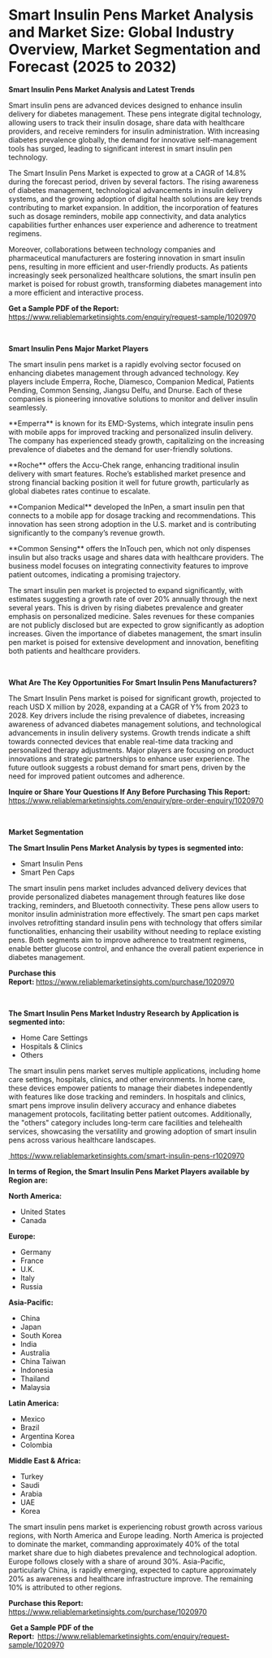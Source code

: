<p><h1>Smart Insulin Pens Market Analysis and Market Size: Global Industry Overview, Market Segmentation and Forecast (2025 to 2032)</h1></p><p><strong>Smart Insulin Pens Market Analysis and Latest Trends</strong></p>
<p><p>Smart insulin pens are advanced devices designed to enhance insulin delivery for diabetes management. These pens integrate digital technology, allowing users to track their insulin dosage, share data with healthcare providers, and receive reminders for insulin administration. With increasing diabetes prevalence globally, the demand for innovative self-management tools has surged, leading to significant interest in smart insulin pen technology.</p><p>The Smart Insulin Pens Market is expected to grow at a CAGR of 14.8% during the forecast period, driven by several factors. The rising awareness of diabetes management, technological advancements in insulin delivery systems, and the growing adoption of digital health solutions are key trends contributing to market expansion. In addition, the incorporation of features such as dosage reminders, mobile app connectivity, and data analytics capabilities further enhances user experience and adherence to treatment regimens.</p><p>Moreover, collaborations between technology companies and pharmaceutical manufacturers are fostering innovation in smart insulin pens, resulting in more efficient and user-friendly products. As patients increasingly seek personalized healthcare solutions, the smart insulin pen market is poised for robust growth, transforming diabetes management into a more efficient and interactive process.</p></p>
<p><strong>Get a Sample PDF of the Report:&nbsp;</strong> <a href="https://www.reliablemarketinsights.com/enquiry/request-sample/1020970?utm_campaign=2956&utm_medium=2&utm_source=Github&utm_content=ia&utm_term=13042025&utm_id=smart-insulin-pens">https://www.reliablemarketinsights.com/enquiry/request-sample/1020970</a></p>
<p>&nbsp;</p>
<p><strong>Smart Insulin Pens Major Market Players</strong></p>
<p><p>The smart insulin pens market is a rapidly evolving sector focused on enhancing diabetes management through advanced technology. Key players include Emperra, Roche, Diamesco, Companion Medical, Patients Pending, Common Sensing, Jiangsu Delfu, and Dnurse. Each of these companies is pioneering innovative solutions to monitor and deliver insulin seamlessly.</p><p>**Emperra** is known for its EMD-Systems, which integrate insulin pens with mobile apps for improved tracking and personalized insulin delivery. The company has experienced steady growth, capitalizing on the increasing prevalence of diabetes and the demand for user-friendly solutions.</p><p>**Roche** offers the Accu-Chek range, enhancing traditional insulin delivery with smart features. Roche’s established market presence and strong financial backing position it well for future growth, particularly as global diabetes rates continue to escalate.</p><p>**Companion Medical** developed the InPen, a smart insulin pen that connects to a mobile app for dosage tracking and recommendations. This innovation has seen strong adoption in the U.S. market and is contributing significantly to the company’s revenue growth.</p><p>**Common Sensing** offers the InTouch pen, which not only dispenses insulin but also tracks usage and shares data with healthcare providers. The business model focuses on integrating connectivity features to improve patient outcomes, indicating a promising trajectory.</p><p>The smart insulin pen market is projected to expand significantly, with estimates suggesting a growth rate of over 20% annually through the next several years. This is driven by rising diabetes prevalence and greater emphasis on personalized medicine. Sales revenues for these companies are not publicly disclosed but are expected to grow significantly as adoption increases. Given the importance of diabetes management, the smart insulin pen market is poised for extensive development and innovation, benefiting both patients and healthcare providers.</p></p>
<p>&nbsp;</p>
<p><strong>What Are The Key Opportunities For Smart Insulin Pens Manufacturers?</strong></p>
<p><p>The Smart Insulin Pens market is poised for significant growth, projected to reach USD X million by 2028, expanding at a CAGR of Y% from 2023 to 2028. Key drivers include the rising prevalence of diabetes, increasing awareness of advanced diabetes management solutions, and technological advancements in insulin delivery systems. Growth trends indicate a shift towards connected devices that enable real-time data tracking and personalized therapy adjustments. Major players are focusing on product innovations and strategic partnerships to enhance user experience. The future outlook suggests a robust demand for smart pens, driven by the need for improved patient outcomes and adherence.</p></p>
<p><strong>Inquire or Share Your Questions If Any Before Purchasing This Report:</strong> <a href="https://www.reliablemarketinsights.com/enquiry/pre-order-enquiry/1020970?utm_campaign=2956&utm_medium=2&utm_source=Github&utm_content=ia&utm_term=13042025&utm_id=smart-insulin-pens">https://www.reliablemarketinsights.com/enquiry/pre-order-enquiry/1020970</a></p>
<p>&nbsp;</p>
<p><strong>Market Segmentation</strong></p>
<p><strong>The Smart Insulin Pens Market Analysis by types is segmented into:</strong></p>
<p><ul><li>Smart Insulin Pens</li><li>Smart Pen Caps</li></ul></p>
<p><p>The smart insulin pens market includes advanced delivery devices that provide personalized diabetes management through features like dose tracking, reminders, and Bluetooth connectivity. These pens allow users to monitor insulin administration more effectively. The smart pen caps market involves retrofitting standard insulin pens with technology that offers similar functionalities, enhancing their usability without needing to replace existing pens. Both segments aim to improve adherence to treatment regimens, enable better glucose control, and enhance the overall patient experience in diabetes management.</p></p>
<p><strong>Purchase this Report:&nbsp;</strong><a href="https://www.reliablemarketinsights.com/purchase/1020970?utm_campaign=2956&utm_medium=2&utm_source=Github&utm_content=ia&utm_term=13042025&utm_id=smart-insulin-pens">https://www.reliablemarketinsights.com/purchase/1020970</a></p>
<p>&nbsp;</p>
<p><strong>The Smart Insulin Pens Market Industry Research by Application is segmented into:</strong></p>
<p><ul><li>Home Care Settings</li><li>Hospitals & Clinics</li><li>Others</li></ul></p>
<p><p>The smart insulin pens market serves multiple applications, including home care settings, hospitals, clinics, and other environments. In home care, these devices empower patients to manage their diabetes independently with features like dose tracking and reminders. In hospitals and clinics, smart pens improve insulin delivery accuracy and enhance diabetes management protocols, facilitating better patient outcomes. Additionally, the "others" category includes long-term care facilities and telehealth services, showcasing the versatility and growing adoption of smart insulin pens across various healthcare landscapes.</p></p>
<p><a href="https://www.reliablemarketinsights.com/smart-insulin-pens-r1020970?utm_campaign=2956&utm_medium=2&utm_source=Github&utm_content=ia&utm_term=13042025&utm_id=smart-insulin-pens">&nbsp;https://www.reliablemarketinsights.com/smart-insulin-pens-r1020970</a></p>
<p><strong>In terms of Region, the Smart Insulin Pens Market Players available by Region are:</strong></p>
<p>
    <p> <strong> North America: </strong>
        <ul>
            <li>United States</li>
            <li>Canada</li>
        </ul>
        </p> 
    <p> <strong> Europe: </strong>
        <ul>
            <li>Germany</li>
            <li>France</li>
            <li>U.K.</li>
            <li>Italy</li>
            <li>Russia</li>
        </ul>
        </p> 
    <p> <strong> Asia-Pacific: </strong>
        <ul>
            <li>China</li>
            <li>Japan</li>
            <li>South Korea</li>
            <li>India</li>
            <li>Australia</li>
            <li>China Taiwan</li>
            <li>Indonesia</li>
            <li>Thailand</li>
            <li>Malaysia</li>
        </ul>
        </p> 
    <p> <strong> Latin America: </strong>
        <ul>
            <li>Mexico</li>
            <li>Brazil</li>
            <li>Argentina Korea</li>
            <li>Colombia</li>
        </ul>
        </p> 
    <p> <strong> Middle East & Africa: </strong>
        <ul>
            <li>Turkey</li>
            <li>Saudi</li>
            <li>Arabia</li>
            <li>UAE</li>
            <li>Korea</li>
        </ul>
    </p>
    </p>
<p><p>The smart insulin pens market is experiencing robust growth across various regions, with North America and Europe leading. North America is projected to dominate the market, commanding approximately 40% of the total market share due to high diabetes prevalence and technological adoption. Europe follows closely with a share of around 30%. Asia-Pacific, particularly China, is rapidly emerging, expected to capture approximately 20% as awareness and healthcare infrastructure improve. The remaining 10% is attributed to other regions.</p></p>
<p><strong>Purchase this Report: </strong><a href="https://www.reliablemarketinsights.com/purchase/1020970?utm_campaign=2956&utm_medium=2&utm_source=Github&utm_content=ia&utm_term=13042025&utm_id=smart-insulin-pens">https://www.reliablemarketinsights.com/purchase/1020970</a></p>
<p>&nbsp;<strong>Get a Sample PDF of the Report:&nbsp;&nbsp;</strong><a href="https://www.reliablemarketinsights.com/enquiry/request-sample/1020970?utm_campaign=2956&utm_medium=2&utm_source=Github&utm_content=ia&utm_term=13042025&utm_id=smart-insulin-pens">https://www.reliablemarketinsights.com/enquiry/request-sample/1020970</a></p>
<p><strong></strong></p>
<p><p></p><p></p><p></p></p>